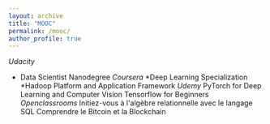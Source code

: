 ```yaml
---
layout: archive
title: "MOOC"
permalink: /mooc/
author_profile: true
---
```

*Udacity*
* Data Scientist Nanodegree
*Coursera*
*Deep Learning Specialization
*Hadoop Platform and Application Framework 
*Udemy*
PyTorch for Deep Learning and Computer Vision 
Tensorflow for Beginners 
*Openclassrooms*
Initiez-vous à l'algèbre relationnelle avec le langage SQL
Comprendre le Bitcoin et la Blockchain
